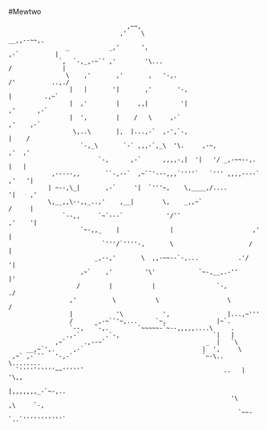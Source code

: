#Mewtwo

                                     ,~~,
                                   ,'    \                                              __,,--~~,.
                    _           _,'      ',                                          ,-`          |
                  `,  `-,_,-~`¯ ,'        '\...                                    /              |
                    \    ,'       ,'       ,   '-,.                             /'          ..,./
                     |   |       '|       ,'       '-,                          |         .,~`
                     |  ,'        |     ,,|         '|                         ,'      ,-`
                     |  ',        |    /   \     ,-`                          ,'    ,-`
                      \,..\       |,  |...,-`  ,-',`-,                        |    /
                        `-,_\       `-` ,,,-`,_\  '\.     ,-~,               ,'  ,'
                             `-,      ,-`      ,,,,-,|  '|   '/ _,-~~--,.    |   |
                ,-----,,       ``-,--`  ,~`¯'---,,,`''''`   `''' ,,,,----` ,'   '|
               | ~--,\_|       ,-`     '|  `'''~,    \,____,/....         '|    ,'
               \,__,,\--,,_..,'    ,__|        \,    _,,~`                /     |
                   `--,,     `~`---`            '/¯¯                     ,'    '|
                        `~-,,_    |              |                      ,'      |
                              `'''/`''''-,       \                     /       |
                            _,--,'       \  ,,-~~--`-,...           .'/       '|
                        ,~`    ,'         '\'            `~-,__,.-''          |'
                       /        |           |                 `-,           ./
                     ,'          \           \                   \         /
                     |            '\           ',                |...,~'''
                     /      _,-~`¯'~,...     `~,              |~`.
                     `--,   `-,.        `~~~~~-`~--,,,,,....\     .
                    .,-`       .`-,                          `|   |
                 ,~`     .,--~`                            _  |   `\
         __,~`',.     ,-`                                 |  ',     \
     ,~` ,-`¯¯   '-,-`                                    `~-\..     \........
      `''''¯'''''~~'''''¯                                       ..   |       '\,,
                                                                  |,,,,,,,_-`~-,..
                                                                  '\       ,\     `-,
                                                                    `~~-`..`'''''''''''`
